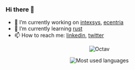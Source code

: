 ### Hi there 👋

<!--
**oleg-andreyev/oleg-andreyev** is a ✨ _special_ ✨ repository because its `README.md` (this file) appears on your GitHub profile.

Here are some ideas to get you started:

- 🔭 I’m currently working on ...
- 🌱 I’m currently learning ...
- 👯 I’m looking to collaborate on ...
- 🤔 I’m looking for help with ...
- 💬 Ask me about ...
- 📫 How to reach me: ...
- 😄 Pronouns: ...
- ⚡ Fun fact: ...
-->

- 🔭 I’m currently working on [intexsys], [ecentria]
- 🌱 I’m currently learning [rust]
- 📫 How to reach me: [linkedin], [twitter]

[intexsys]: https://www.intexsys.lv/
[ecentria]: https://ecentria.com/
[linkedin]: https://www.linkedin.com/in/olegandreyev/
[twitter]: https://twitter.com/olegandreyev
[rust]: https://www.rust-lang.org/

<p align="center"><img src="https://github-readme-stats.vercel.app/api?username=oleg-andreyev&show_icons=true" alt="Octav" /></p>
<p align="center"><img src="https://github-readme-stats.vercel.app/api/top-langs/?username=oleg-andreyev&layout=compact" alt="Most used languages" /></p>
